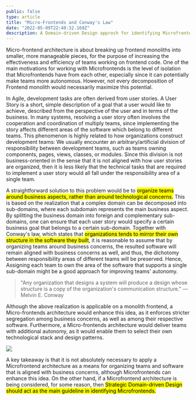 ```yaml
---
public: false
type: article
title: "Micro-Frontends and Conway's Law"
date: "2022-05-09T22:40:32.169Z"
description: A Domain-driven Design approch for identifying Microfrontends.
---
```


<div class="preface">
Micro-frontend architecture is about breaking up frontend monoliths into smaller, more manageable pieces, for the purpose of increasing the effectiveness and efficiency of teams working on frontend code. One of the main motivations for working with Microfrontends is the level of isolation that Microfrontends have from each other, especially since it can potentially make teams more autonomous. However, not every decomposition of Frontend monolith would necessarily maximize this potential. 
</div>

In Agile, development tasks are often derived from user stories. A User Story is a short, simple description of a goal that a user would like to achieve, described from the perspective of the user and in terms of the business. In many systems, resolving a user story often involves the cooperation and coordination of multiply teams, since implementing the story affects different areas of the software which belong to different teams. This phenomenon is highly related to how organizations construct development teams: We usually encounter an arbitrary/artificial division of responsibility between development teams, such as teams owning components, pages, views, classes, or modules. Since this division is not business-oriented in the sense that it is not aligned with how user stories are organized, then it is less likely that the technical tasks that are required to implement a user story would all fall under the responsibility area of a single team.

A straightforward solution to this problem would be to <mark>organize teams around business aspects, rather than around technological concerns.</mark> This is based on the realization that a complex domain can be decomposed into sub-domains, where each subdomain represents the main business aspect. By splitting the business domain into foreign and complementary sub-domains, one can ensure that each user story would specify a certain business goal that belongs to a certain sub-domain. Together with Conway's law, which states that <mark>organizations tends to mirror their own structure in the software they built</mark>, it is reasonable to assume that by organizing teams around business concerns, the resulted software will remain aligned with business concerns as well, and thus, the dichotomy between responsibility areas of different teams will be preserved. Hence, Assigning each team to own the area of the software that supports a single sub-domain might be a good approach for improving teams' autonomy.

> "Any organization that designs a system will produce a design whose structure is a copy of the organization's communication structure." — Melvin E. Conway

Although the above realization is applicable on a monolith frontend, a Micro-frontends architecture would enhance this idea, as it enforces stricter segregation among business concerns, as well as among their respective software. Furthermore, a Micro-frontends architecture would deliver teams with additional autonomy, as it would enable them to select their own technological stack and design patterns.

<div class="article-image">
    <img src="https://i.ibb.co/pJRrBCt/Screen-Shot-2022-05-14-at-2-07-27.png">
</div>

A key takeaway is that it is not absolutely necessary to apply a Microfrontend architecture as a means for organizing teams and software that is aligned with business concerns, although Microfrontends can enhance this idea. On the other hand, if a Microfrontend architecture is being considered, for some reason, then <mark>Strategic Domain-driven Design should act as the main guideline in identifying Microfrontends.</mark>

<!---

Strategic Domain-driven Design is a toolkit that concerns the decomposition of a business domain into multiply subdomains, where each subdomain corresponds to a main business concern. The process begins with domain experts identifying the different subdomains which compose the business domain. Once a decomposition has been obtained, domain experts model each subdomain by composing an unambiguous language that aims to capture the natural entities and processes that occur within and from the perspective of that subdomain. This modeling, known as Bounded Context, acts as a conceptual boundary and has the ability to evolve independently of other contexts.  

A Bounded Context can serve as a solid logical ground for a simpler implementation of the respective Microfrontend - As Bounded Context terminology is defined from the perspective that contains bounded context while masking away any additional concerns that are irrelevant within this context, it can dramatically simplify the associated Microfrontend implementation if this implementation is directly derived and consistent with the context's terminology. Furthermore, Bounded Contexts are formed around a cohesive unambiguous language that is defined by domain experts and that all stakeholders agree upon, which can drastically improve the quality of communication between stakeholders, reduce the likelihood of conflicts around terminology, and reduce the translation overhead of user stories into technical assignments. 

By aligning Microfrontends and thier owning teams with domain concerns, Microfrontends can be seen as technical implementations of thier respective Bounded Contexts, as the structure, terminology and relations between contexts can be reflected in the associeted Microfrontend implementation. If fully adopted, this approch enhances domain-oriented code which is highly maintainable. 

#### Micro-Frontends Communication and Context Mapping

Although Microfrontends should remain as isolated as possible from each other, it is not rare to find use cases where Microfrontends have to exchange information between them. In order to identify such use cases and to formalize communication contracts, it may be helpful to apply the Context Mapping pattern to the respective Bounded Contexts, which is a DDD process of identifying the relationships between different contexts and defining their interface. The technical communication between Microfrontends should follow patterns that keep Microfrontends loosely coupled with each other, such as pub/sub asynchronous messaging. 

#### Tactical Domain-driven Design
Tactical DDD patterns, such as the aggregate pattern, can be as well applied to presentation logic to further increase the code alignment with the model and to enhance a better alignment with domain concepts. However, these patterns are suitable for Framework-agnostic Frontends, where presentation logic is properly segregated from infrastructure implementation details.
*/

--->



